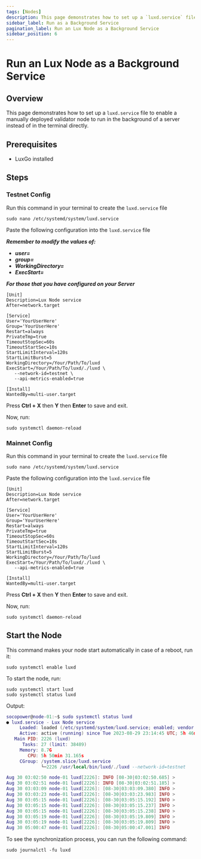 ```yaml
---
tags: [Nodes]
description: This page demonstrates how to set up a `luxd.service` file to enable a manually deployed validator node to run in the background of a server instead of in the terminal directly.
sidebar_label: Run as a Background Service
pagination_label: Run an Lux Node as a Background Service
sidebar_position: 6
---
```

# Run an Lux Node as a Background Service

## Overview

This page demonstrates how to set up a `luxd.service` file to
enable a manually deployed validator node to run in the background of
a server instead of in the terminal directly.

## Prerequisites

- LuxGo installed

## Steps

### Testnet Config

Run this command in your terminal to create the `luxd.service` file

```shell
sudo nano /etc/systemd/system/luxd.service
```

Paste the following configuration into the `luxd.service` file

***Remember to modify the values of:***

- ***user=***
- ***group=***
- ***WorkingDirectory=***
- ***ExecStart=***

***For those that you have configured on your Server***

```shell
[Unit]
Description=Lux Node service
After=network.target

[Service]
User='YourUserHere'
Group='YourUserHere'
Restart=always
PrivateTmp=true
TimeoutStopSec=60s
TimeoutStartSec=10s
StartLimitInterval=120s
StartLimitBurst=5
WorkingDirectory=/Your/Path/To/luxd
ExecStart=/Your/Path/To/luxd/./luxd \  
   --network-id=testnet \
   --api-metrics-enabled=true 

[Install]
WantedBy=multi-user.target
```

Press **Ctrl + X** then **Y** then **Enter** to save and exit.

Now, run:

```shell
sudo systemctl daemon-reload
```

### Mainnet Config

Run this command in your terminal to create the `luxd.service` file

```shell
sudo nano /etc/systemd/system/luxd.service
```

Paste the following configuration into the `luxd.service` file

```shell
[Unit]
Description=Lux Node service
After=network.target

[Service]
User='YourUserHere'
Group='YourUserHere'
Restart=always
PrivateTmp=true
TimeoutStopSec=60s
TimeoutStartSec=10s
StartLimitInterval=120s
StartLimitBurst=5
WorkingDirectory=/Your/Path/To/luxd
ExecStart=/Your/Path/To/luxd/./luxd \
   --api-metrics-enabled=true

[Install]
WantedBy=multi-user.target
```

Press **Ctrl + X** then **Y** then **Enter** to save and exit.

Now, run:

```shell
sudo systemctl daemon-reload
```

## Start the Node

This command makes your node start automatically in case of a reboot, run it:

```shell
sudo systemctl enable luxd
```

To start the node, run:

```shell
sudo systemctl start luxd
sudo systemctl status luxd
```

Output:

```Lua
socopower@node-01:~$ sudo systemctl status luxd
● luxd.service - Lux Node service
     Loaded: loaded (/etc/systemd/system/luxd.service; enabled; vendor p>
     Active: active (running) since Tue 2023-08-29 23:14:45 UTC; 5h 46min ago
   Main PID: 2226 (luxd)
      Tasks: 27 (limit: 38489)
     Memory: 8.7G
        CPU: 5h 50min 31.165s
     CGroup: /system.slice/luxd.service
             └─2226 /usr/local/bin/luxd/./luxd --network-id=testnet

Aug 30 03:02:50 node-01 luxd[2226]: INFO [08-30|03:02:50.685] >
Aug 30 03:02:51 node-01 luxd[2226]: INFO [08-30|03:02:51.185] >
Aug 30 03:03:09 node-01 luxd[2226]: [08-30|03:03:09.380] INFO >
Aug 30 03:03:23 node-01 luxd[2226]: [08-30|03:03:23.983] INFO >
Aug 30 03:05:15 node-01 luxd[2226]: [08-30|03:05:15.192] INFO >
Aug 30 03:05:15 node-01 luxd[2226]: [08-30|03:05:15.237] INFO >
Aug 30 03:05:15 node-01 luxd[2226]: [08-30|03:05:15.238] INFO >
Aug 30 03:05:19 node-01 luxd[2226]: [08-30|03:05:19.809] INFO >
Aug 30 03:05:19 node-01 luxd[2226]: [08-30|03:05:19.809] INFO >
Aug 30 05:00:47 node-01 luxd[2226]: [08-30|05:00:47.001] INFO
```

To see the synchronization process, you can run the following command:

```shell
sudo journalctl -fu luxd
```
